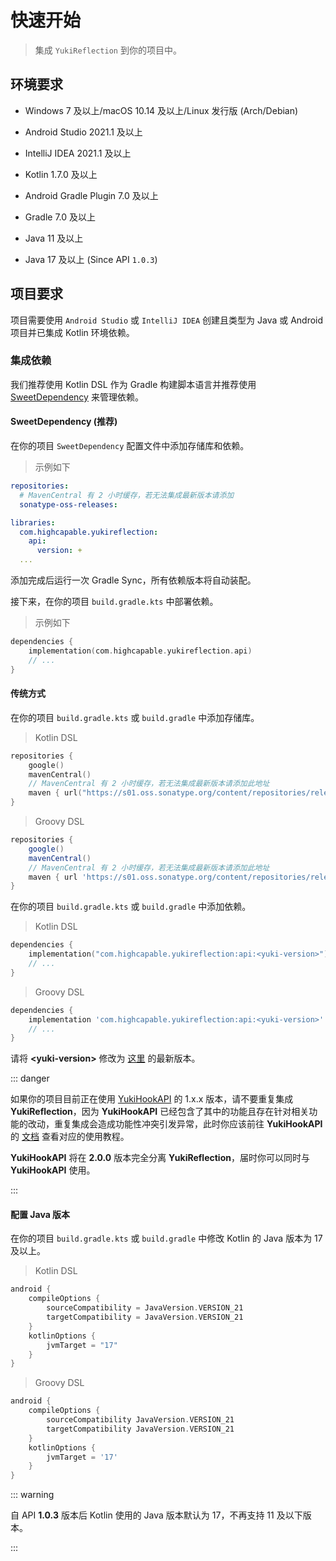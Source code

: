 # 快速开始

> 集成 `YukiReflection` 到你的项目中。

## 环境要求

- Windows 7 及以上/macOS 10.14 及以上/Linux 发行版 (Arch/Debian)

- Android Studio 2021.1 及以上

- IntelliJ IDEA 2021.1 及以上

- Kotlin 1.7.0 及以上

- Android Gradle Plugin 7.0 及以上

- Gradle 7.0 及以上

- Java 11 及以上

- Java 17 及以上 (Since API `1.0.3`)

## 项目要求

项目需要使用 `Android Studio` 或 `IntelliJ IDEA` 创建且类型为 Java 或 Android 项目并已集成 Kotlin 环境依赖。

### 集成依赖

我们推荐使用 Kotlin DSL 作为 Gradle 构建脚本语言并推荐使用 [SweetDependency](https://github.com/HighCapable/SweetDependency) 来管理依赖。

#### SweetDependency (推荐)

在你的项目 `SweetDependency` 配置文件中添加存储库和依赖。

> 示例如下

```yaml
repositories:
  # MavenCentral 有 2 小时缓存，若无法集成最新版本请添加
  sonatype-oss-releases:

libraries:
  com.highcapable.yukireflection:
    api:
      version: +
  ...
```

添加完成后运行一次 Gradle Sync，所有依赖版本将自动装配。

接下来，在你的项目 `build.gradle.kts` 中部署依赖。

> 示例如下

```kotlin
dependencies {
    implementation(com.highcapable.yukireflection.api)
    // ...
}
```

#### 传统方式

在你的项目 `build.gradle.kts` 或 `build.gradle` 中添加存储库。

> Kotlin DSL

```kotlin
repositories {
    google()
    mavenCentral()
    // MavenCentral 有 2 小时缓存，若无法集成最新版本请添加此地址
    maven { url("https://s01.oss.sonatype.org/content/repositories/releases/") }
}
```

> Groovy DSL

```groovy
repositories {
    google()
    mavenCentral()
    // MavenCentral 有 2 小时缓存，若无法集成最新版本请添加此地址
    maven { url 'https://s01.oss.sonatype.org/content/repositories/releases/' }
}
```

在你的项目 `build.gradle.kts` 或 `build.gradle` 中添加依赖。

> Kotlin DSL

```kotlin
dependencies {
    implementation("com.highcapable.yukireflection:api:<yuki-version>")
    // ...
}
```

> Groovy DSL

```groovy
dependencies {
    implementation 'com.highcapable.yukireflection:api:<yuki-version>'
    // ...
}
```

请将 **&lt;yuki-version&gt;** 修改为 [这里](../about/changelog) 的最新版本。

::: danger

如果你的项目目前正在使用 [YukiHookAPI](https://github.com/HighCapable/YukiHookAPI) 的 1.x.x 版本，请不要重复集成 **YukiReflection**，因为 **YukiHookAPI** 已经包含了其中的功能且存在针对相关功能的改动，重复集成会造成功能性冲突引发异常，此时你应该前往 **YukiHookAPI** 的 [文档](https://dreammoonboy.github.io/YukiHookAPI/zh-cn/) 查看对应的使用教程。

**YukiHookAPI** 将在 **2.0.0** 版本完全分离 **YukiReflection**，届时你可以同时与 **YukiHookAPI** 使用。

:::

#### 配置 Java 版本

在你的项目 `build.gradle.kts` 或 `build.gradle` 中修改 Kotlin 的 Java 版本为 17 及以上。

> Kotlin DSL

```kt
android {
    compileOptions {
        sourceCompatibility = JavaVersion.VERSION_21
        targetCompatibility = JavaVersion.VERSION_21
    }
    kotlinOptions {
        jvmTarget = "17"
    }
}
```

> Groovy DSL

```groovy
android {
    compileOptions {
        sourceCompatibility JavaVersion.VERSION_21
        targetCompatibility JavaVersion.VERSION_21
    }
    kotlinOptions {
        jvmTarget = '17'
    }
}
```

::: warning

自 API **1.0.3** 版本后 Kotlin 使用的 Java 版本默认为 17，不再支持 11 及以下版本。

:::